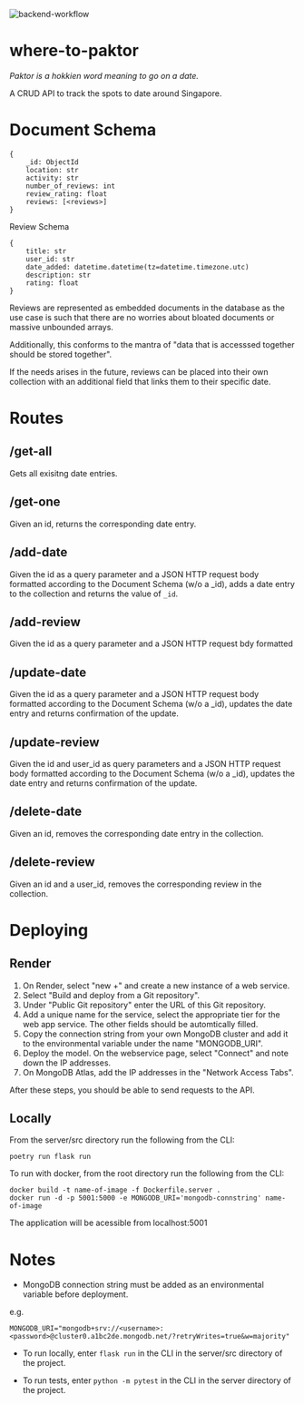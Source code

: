![backend-workflow](https://github.com/AngKuKuehs/where-to-paktor/actions/workflows/backend.yml/badge.svg)
# where-to-paktor
*Paktor is a hokkien word meaning to go on a date.*

A CRUD API to track the spots to date around Singapore.

# Document Schema
```
{
    _id: ObjectId
    location: str
    activity: str
    number_of_reviews: int
    review_rating: float
    reviews: [<reviews>]
}
```

Review Schema
```
{
    title: str
    user_id: str
    date_added: datetime.datetime(tz=datetime.timezone.utc)
    description: str
    rating: float
}
```
Reviews are represented as embedded documents in the database as the use case is such that there are no worries about bloated documents or massive unbounded arrays.

Additionally, this conforms to the mantra of "data that is accesssed together should be stored together".

If the needs arises in the future, reviews can be placed into their own collection with an additional field that links them to their specific date.

# Routes
## /get-all
Gets all exisitng date entries.

## /get-one
Given an id, returns the corresponding date entry.

## /add-date
Given the id as a query parameter and a JSON HTTP request body formatted according to the Document Schema (w/o a _id), adds a date entry to the collection and returns the value of `_id`.

## /add-review
Given the id as a query parameter and a JSON HTTP request bdy formatted

## /update-date
Given the id as a query parameter and a JSON HTTP request body formatted according to the Document Schema (w/o a _id), updates the date entry and returns confirmation of the update.

## /update-review
Given the id and user_id as query parameters and a JSON HTTP request body formatted according to the Document Schema (w/o a _id), updates the date entry and returns confirmation of the update.

## /delete-date
Given an id, removes the corresponding date entry in the collection.

## /delete-review
Given an id and a user_id, removes the corresponding review in the collection.

# Deploying
## Render
1. On Render, select "new +" and create a new instance of a web service.
2. Select "Build and deploy from a Git repository".
3. Under "Public Git repository" enter the URL of this Git repository.
4. Add a unique name for the service, select the appropriate tier for the web app service. The other fields should be automtically filled.
5. Copy the connection string from your own MongoDB cluster and add it to the environmental variable under the name "MONGODB_URI".
6. Deploy the model. On the webservice page, select "Connect" and note down the IP addresses.
5. On MongoDB Atlas, add the IP addresses in the "Network Access Tabs".

After these steps, you should be able to send requests to the API.

## Locally
From the server/src directory run the following from the CLI:
```
poetry run flask run
```

To run with docker, from the root directory run the following from the CLI:
```
docker build -t name-of-image -f Dockerfile.server .
docker run -d -p 5001:5000 -e MONGODB_URI='mongodb-connstring' name-of-image
```

The application will be acessible from localhost:5001

# Notes
- MongoDB connection string must be added as an environmental variable before deployment.

e.g.
```
MONGODB_URI="mongodb+srv://<username>:<password>@cluster0.a1bc2de.mongodb.net/?retryWrites=true&w=majority"
```

- To run locally, enter
`
flask run
`
in the CLI in the server/src directory of the project.

- To run tests, enter
`
python -m pytest
`
in the CLI in the server directory of the project.